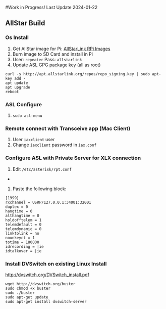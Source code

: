#Work in Progress! Last Update 2024-01-22
## AllStar Build
### Os Install
1. Get AllStar image for Pi: [AllStarLink RPi Images](http://downloads.allstarlink.org/ASL_Images_Beta/Raspberry_Pi2_3_4/)
1. Burn image to SD Card and install in Pi
1. User: `repeater` Pass: `allstarlink`
1. Update ASL GPG package key (all as root)
``` 
curl -s http://apt.allstarlink.org/repos/repo_signing.key | sudo apt-key add -
apt update
apt upgrade
reboot
```
### ASL Configure
1. `sudo asl-menu`
### Remote connect with Transceive app (Mac Client)
1. User `iaxclient` user
1. Change `iaxclient` password in `iax.conf`

### Configure ASL with Private Server for XLX connection
1. Edit `/etc/asterisk/rpt.conf`
  - 
1. Paste the following block:
```
[1999]
rxchannel = USRP/127.0.0.1:34001:32001
duplex = 0
hangtime = 0
althangtime = 0
holdofftelem = 1
telemdefault = 0
telemdynamic = 0
linktolink = no
nounkeyct = 1
totime = 180000
idrecording = |ie
idtalkover = |ie
```

### Install DVSwitch on existing Linux Install
http://dvswitch.org/DVSwitch_install.pdf
```
wget http://dvswitch.org/buster
sudo chmod +x buster
sudo ./buster
sudo apt-get update
sudo apt-get install dvswitch-server
```
